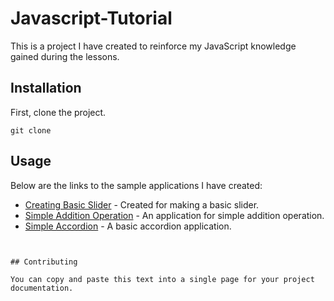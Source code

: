 # Javascript-Tutorial
This is a project I have created to reinforce my JavaScript knowledge gained during the lessons.
## Installation
First, clone the project.

```
git clone
```
## Usage
Below are the links to the sample applications I have created:
- <a href="https://creating-basic-slider.netlify.app/" target="_blank" rel="noopener noreferrer">Creating Basic Slider</a> - Created for making a basic slider.
- <a href="https://simple-addition-operation.netlify.app/" target="_blank" rel="noopener noreferrer">Simple Addition Operation</a> - An application for simple addition operation.
- <a href="https://basic-accordion.netlify.app/" target="_blank" rel="noopener noreferrer">Simple Accordion</a> - A basic accordion application.





```


## Contributing

You can copy and paste this text into a single page for your project documentation.


